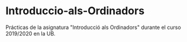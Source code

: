 # Introduccio-als-Ordinadors
Prácticas de la asignatura "Introducció als Ordinadors" durante el curso 2019/2020 en la UB. 
